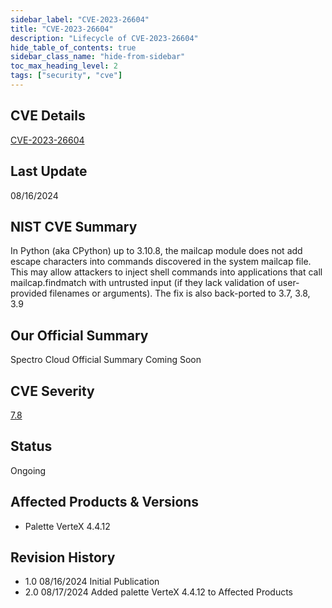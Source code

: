 ```yaml
---
sidebar_label: "CVE-2023-26604"
title: "CVE-2023-26604"
description: "Lifecycle of CVE-2023-26604"
hide_table_of_contents: true
sidebar_class_name: "hide-from-sidebar"
toc_max_heading_level: 2
tags: ["security", "cve"]
---
```


## CVE Details

[CVE-2023-26604](https://nvd.nist.gov/vuln/detail/CVE-2023-26604)

## Last Update

08/16/2024

## NIST CVE Summary

In Python (aka CPython) up to 3.10.8, the mailcap module does not add escape characters into commands discovered in the
system mailcap file. This may allow attackers to inject shell commands into applications that call mailcap.findmatch
with untrusted input (if they lack validation of user-provided filenames or arguments). The fix is also back-ported to
3.7, 3.8, 3.9

## Our Official Summary

Spectro Cloud Official Summary Coming Soon

## CVE Severity

[7.8](https://nvd.nist.gov/vuln/detail/CVE-2023-26604)

## Status

Ongoing

## Affected Products & Versions

- Palette VerteX 4.4.12

## Revision History

- 1.0 08/16/2024 Initial Publication
- 2.0 08/17/2024 Added palette VerteX 4.4.12 to Affected Products
